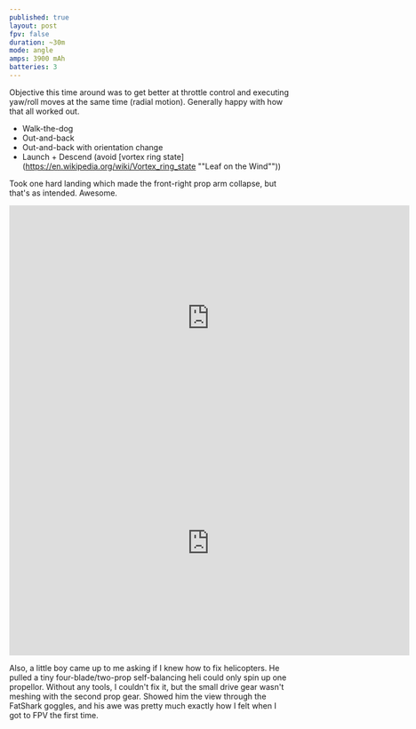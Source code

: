 ```yaml
---
published: true
layout: post
fpv: false
duration: ~30m
mode: angle
amps: 3900 mAh
batteries: 3
---
```



Objective this time around was to get better at throttle control and executing yaw/roll moves at the same time (radial motion). Generally happy with how that all worked out.

- Walk-the-dog
- Out-and-back
- Out-and-back with orientation change
- Launch + Descend (avoid [vortex ring state](https://en.wikipedia.org/wiki/Vortex_ring_state ""Leaf on the Wind""))

Took one hard landing which made the front-right prop arm collapse, but that's as intended. Awesome.

<iframe width="720" height="405" src="https://goo.gl/photos/6ApLvtb147sa2aEd7" frameborder="0" allowfullscreen></iframe>

<iframe width="720" height="405" src="https://www.youtube.com/embed/p94HcmNpFPM" frameborder="0" allowfullscreen></iframe>

Also, a little boy came up to me asking if I knew how to fix helicopters. He pulled a tiny four-blade/two-prop self-balancing heli could only spin up one propellor. Without any tools, I couldn't fix it, but the small drive gear wasn't meshing with the second prop gear. Showed him the view through the FatShark goggles, and his awe was pretty much exactly how I felt when I got to FPV the first time.
